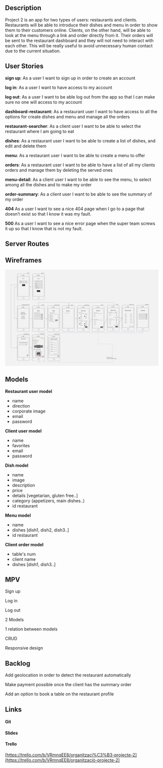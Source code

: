 ## Description

Project 2 is an app for two types of users: restaurants and clients. Restaurants will be able to introduce their dishes and menu in order to show them to their customers online. Clients, on the other hand, will be able to look at the menu through a link and order directly from it. Their orders will be sent to the restaurant  dashboard and they will not need to interact with each other. This will be really useful to avoid unnecessary human contact due to the current situation.



## User Stories

**sign up**: As a user I want to sign up in order to create an account

**log in**: As a user I want to have access to my account

**log out**: As a user I want to be able log out from the app so that I can make sure no one will access to my account

**dashboard-restaurant:** As a restaurant user I want to have access to all the options for create dishes and menu and manage all the orders

**restaurant-searcher**: As a client user I want to be able to select the restaurant where I am going to eat

**dishes**: As a restaurant user I want to be able to create a list of dishes, and edit and delete them

**menu**: As a restaurant user I want to be able to create a menu to offer

**orders**: As a restaurant user I want to be able to have a list of all my clients orders and manage them by deleting the served ones

**menu-detail**: As a client user I want to be able to see the menu, to select among all the dishes and to make my order

**order-summary**: As a client user I want to be able to see the summary of my order

**404** As a user I want to see a nice 404 page when I go to a page that doesn’t exist so that I know it was my fault.

**500** As a user I want to see a nice error page when the super team screws it up so that I know that is not my fault.



## Server Routes


## Wireframes
<img src="img/wireframes-project-2.jpg">


## Models

**Restaurant user model**

- name
- direction
- corporate image
- email
- password



**Client user model**

- name
- favorites
- email
- password



**Dish model**

- name
- image
- description
- price
- details [vegetarian, gluten free..]
- category (appetizers, main dishes..)
- id restaurant



**Menu model** 

- name
- dishes  [dish1, dish2, dish3..]
- id restaurant



**Client order model**

- table's num
- client name
- dishes [dish1, dish3..]



## MPV

Sign up

Log in

Log out

2 Models

1 relation between models

CRUD

Responsive design



## Backlog

Add geolocation in order to detect the restaurant automatically 

Make payment possible once the client has the summary order

Add an option to book a table on the restaurant profile

## Links

#### Git



#### Slides



#### Trello

[https://trello.com/b/VRmnqEE8/organitzaci%C3%B3-projecte-2](https://trello.com/b/VRmnqEE8/organització-projecte-2)

## 

